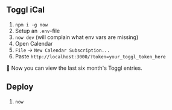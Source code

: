 Toggl iCal
---


1. `npm i -g now`
1. Setup an `.env`-file
2. `now dev` (will complain what env vars are missing)
3. Open Calendar
4. `File` -> `New Calendar Subscription...`
5. Paste `http://localhost:3000/?token=your_toggl_token_here`


🎉 Now you can view the last six month's Toggl entries.


## Deploy

1. `now`
